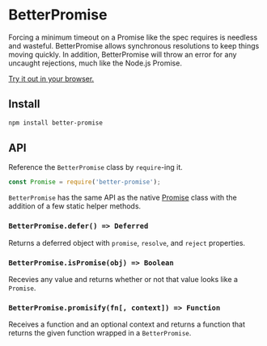 # BetterPromise

Forcing a minimum timeout on a Promise like the spec requires is needless and
wasteful. BetterPromise allows synchronous resolutions to keep things moving
quickly. In addition, BetterPromise will throw an error for any uncaught
rejections, much like the Node.js Promise.

[Try it out in your browser.](https://tonicdev.com/npm/pave)

## Install

```bash
npm install better-promise
```

## API

Reference the `BetterPromise` class by `require`-ing it.

```js
const Promise = require('better-promise');
```

`BetterPromise` has the same API as the native [Promise] class with the addition
of a few static helper methods.

### `BetterPromise.defer() => Deferred`

Returns a deferred object with `promise`, `resolve`, and `reject` properties.

### `BetterPromise.isPromise(obj) => Boolean`

Recevies any value and returns whether or not that value looks like a `Promise`.

### `BetterPromise.promisify(fn[, context]) => Function`

Receives a function and an optional context and returns a function that returns
the given function wrapped in a `BetterPromise`.

[Promise]: https://developer.mozilla.org/en-US/docs/Web/JavaScript/Reference/Global_Objects/Promise
